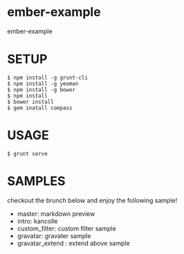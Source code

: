 # ember-example

ember-example

# SETUP

```console
$ npm install -g grunt-cli
$ npm install -g yeoman
$ npm install -g bower
$ npm install
$ bower install
$ gem inatall compass
```

# USAGE

```conole
$ grunt serve
```

# SAMPLES

checkout the brunch below and enjoy the following sample!

- master: markdown preview
- intro: kancolle
- custom_filter: custom filter sample
- gravatar: gravater sample
- gravatar_extend : extend above sample
